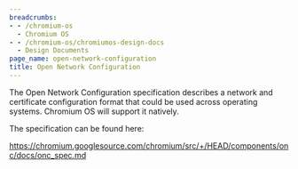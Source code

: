 ```yaml
---
breadcrumbs:
- - /chromium-os
  - Chromium OS
- - /chromium-os/chromiumos-design-docs
  - Design Documents
page_name: open-network-configuration
title: Open Network Configuration
---
```


The Open Network Configuration specification describes a network and certificate
configuration format that could be used across operating systems. Chromium OS
will support it natively.

The specification can be found here:

<https://chromium.googlesource.com/chromium/src/+/HEAD/components/onc/docs/onc_spec.md>
